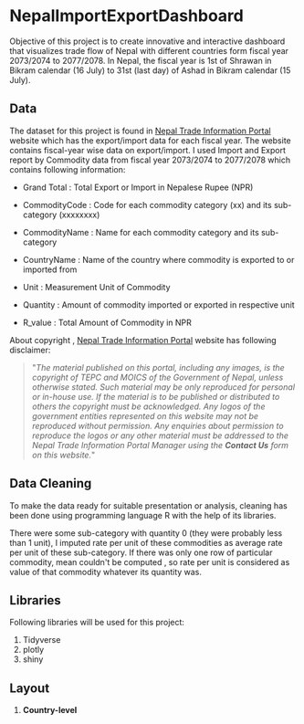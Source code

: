 # NepalImportExportDashboard

Objective of this project is to create innovative and interactive dashboard that visualizes trade flow of Nepal with different countries form fiscal year 2073/2074 to 2077/2078. In Nepal, the fiscal year is 1st of Shrawan in Bikram calendar (16 July) to 31st  (last day) of  Ashad  in Bikram calendar (15 July).

## Data

The dataset for this project is found in [Nepal Trade Information Portal](https://nepaltradeportal.gov.np/report) website which has the export/import data for each fiscal year. The website contains fiscal-year wise data on export/import. I used Import and Export report by Commodity data from fiscal year 2073/2074 to 2077/2078 which contains following information:

- Grand Total : Total Export or Import in Nepalese Rupee (NPR)

- CommodityCode : Code for each commodity category (xx) and its sub-category (xxxxxxxx)

- CommodityName : Name for each commodity category and its sub-category

- CountryName : Name of the country  where commodity is exported to or imported from

- Unit : Measurement Unit of Commodity

- Quantity : Amount of commodity imported or exported in respective unit

- R_value : Total Amount of Commodity in NPR

About copyright , [Nepal Trade Information Portal](https://nepaltradeportal.gov.np/) website has following disclaimer:

> "*The material published on this portal, including any images, is the copyright of TEPC and MOICS of the Government of Nepal, unless otherwise stated. Such material may be only reproduced for personal or in-house use. If the material is to be published or distributed to others the copyright must be acknowledged. Any logos of the government entities represented on this website may not be reproduced without permission. Any enquiries about permission to reproduce the logos or any other material must be addressed to the Nepal Trade Information Portal Manager using the **Contact Us** form on this website.*"

## Data Cleaning

To make the data ready for suitable presentation or analysis, cleaning has been done using programming language R with the help of its libraries.

There were some sub-category with quantity 0 (they were probably less than 1 unit), I imputed rate per unit of these commodities as average rate per unit of these sub-category. If there was only one row of particular commodity, mean couldn't be computed , so rate per unit is considered as value of that commodity whatever its quantity was.

## Libraries

Following libraries will be used for this project:

1. Tidyverse
2. plotly
3. shiny

## Layout

1. **Country-level**
